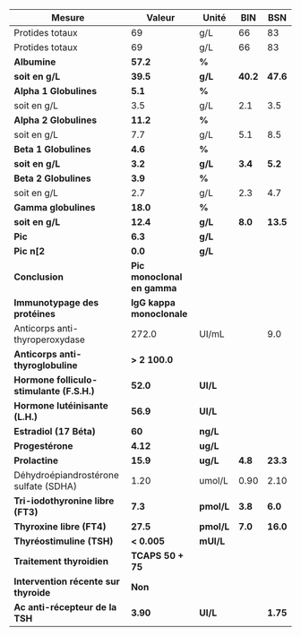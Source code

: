 |                  Mesure                 |           Valeur          |   Unité  |   BIN  |   BSN  |
|-----------------------------------------|---------------------------|----------|--------|--------|
|             Protides totaux             |             69            |    g/L   |   66   |   83   |
|             Protides totaux             |             69            |    g/L   |   66   |   83   |
|               **Albumine**              |          **57.2**         |   **%**  |        |        |
|             **soit en g/L**             |          **39.5**         |  **g/L** |**40.2**|**47.6**|
|          **Alpha 1 Globulines**         |          **5.1**          |   **%**  |        |        |
|               soit en g/L               |            3.5            |    g/L   |   2.1  |   3.5  |
|          **Alpha 2 Globulines**         |          **11.2**         |   **%**  |        |        |
|               soit en g/L               |            7.7            |    g/L   |   5.1  |   8.5  |
|          **Beta 1 Globulines**          |          **4.6**          |   **%**  |        |        |
|             **soit en g/L**             |          **3.2**          |  **g/L** | **3.4**| **5.2**|
|          **Beta 2 Globulines**          |          **3.9**          |   **%**  |        |        |
|               soit en g/L               |            2.7            |    g/L   |   2.3  |   4.7  |
|           **Gamma globulines**          |          **18.0**         |   **%**  |        |        |
|             **soit en g/L**             |          **12.4**         |  **g/L** | **8.0**|**13.5**|
|                 **Pic**                 |          **6.3**          |  **g/L** |        |        |
|               **Pic n[2**               |          **0.0**          |  **g/L** |        |        |
|              **Conclusion**             |**Pic monoclonal en gamma**|          |        |        |
|      **Immunotypage des protéines**     | **IgG kappa monoclonale** |          |        |        |
|      Anticorps anti-thyroperoxydase     |           272.0           |   UI/mL  |        |   9.0  |
|    **Anticorps anti-thyroglobuline**    |       **> 2 100.0**       |          |        |        |
|**Hormone folliculo-stimulante (F.S.H.)**|          **52.0**         | **UI/L** |        |        |
|     **Hormone lutéinisante (L.H.)**     |          **56.9**         | **UI/L** |        |        |
|         **Estradiol (17 Béta)**         |           **60**          | **ng/L** |        |        |
|             **Progestérone**            |          **4.12**         | **ug/L** |        |        |
|              **Prolactine**             |          **15.9**         | **ug/L** | **4.8**|**23.3**|
|  Déhydroépiandrostérone sulfate (SDHA)  |            1.20           |  umol/L  |  0.90  |  2.10  |
|    **Tri-iodothyronine libre (FT3)**    |          **7.3**          |**pmol/L**| **3.8**| **6.0**|
|        **Thyroxine libre (FT4)**        |          **27.5**         |**pmol/L**| **7.0**|**16.0**|
|        **Thyréostimuline (TSH)**        |        **< 0.005**        | **mUI/L**|        |        |
|        **Traitement thyroidien**        |     **TCAPS 50 + 75**     |          |        |        |
|  **Intervention récente sur thyroide**  |          **Non**          |          |        |        |
|     **Ac anti-récepteur de la TSH**     |          **3.90**         | **UI/L** |        |**1.75**|